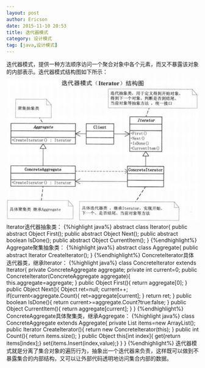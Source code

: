 ```yaml
---
layout: post
author: Ericson
date: 2015-11-10 20:53
title: 迭代器模式
category: 设计模式
tag: [java,设计模式]
---
```


迭代器模式，提供一种方法顺序访问一个聚合对象中各个元素，而又不暴露该对象的内部表示。迭代器模式结构图如下所示：
![iterator](/public/img/java/iteratorpattern.jpg)
Iterator迭代器抽象类：
{%highlight java%}
abstract class Iterator{
    public abstract Object First();
    public abstract Object Next();
    public abstract boolean IsDone();
    public abstract Object CurrentItem();
}
{%endhighlight%}
Aggregate聚集抽象类：
{%highlight java%}
abstract class Aggregate{
    public abstract Iterator CreateIterator();
}
{%endhighlight%}
ConcreteIterator具体迭代器类，继承Iterator：
{%highlight java%}
class ConcreteIterator extends Iterator{
    private ConcreteAggregate aggregate;
    private int current=0;
    public ConcreteIterator(ConcreteAggregate aggregate){
        this.aggregate=aggregate;
    }
    public Object First(){
        return aggregate[0];
    }
    public Object Next(){
        Object ret=null;
        current++;
        if(current<aggregate.Count){
            ret=aggregate[current];
        }
        return ret;
    }
    public boolean IsDone(){
        return current>=aggregate.Count?true:false;
    }
    public Object CurrentItem(){
        return aggregate[current];
    }
}
{%endhighlight%}
ConcreteAggregate具体聚集类，继承Aggregate：
{%highlight java%}
class ConcreteAggregate extends Aggregate{
    private List<Object> items=new ArrayList<Object>();
    public Iterator CreateIterator(){
        return new ConcreteIterator(this);
    }
    public int Count(){
        return items.size();
    }
    public Object this[int index]{
        get{return items[index];}
        set{items.Insert(index,value);}
    }
}
{%endhighlight%}
迭代器模式就是分离了集合对象的遍历行为，抽象出一个迭代器来负责，这样既可以做到不暴露集合的内部结构，又可以让外部代码透明地访问集合内部的数据。